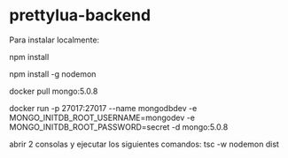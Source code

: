 # prettylua-backend

Para instalar localmente: 

npm install 

npm install -g nodemon 

docker pull mongo:5.0.8 

docker run -p 27017:27017 --name mongodbdev -e MONGO_INITDB_ROOT_USERNAME=mongodev -e MONGO_INITDB_ROOT_PASSWORD=secret -d mongo:5.0.8  

abrir 2 consolas y ejecutar los siguientes comandos: 
tsc -w 
nodemon dist
